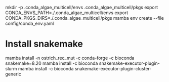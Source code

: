 mkdir -p .conda_algae_multicell/envs .conda_algae_multicell/pkgs
export CONDA_ENVS_PATH=./.conda_algae_multicell/envs
export CONDA_PKGS_DIRS=./.conda_algae_multicell/pkgs
mamba env create --file config/conda_env.yaml
# Install snakemake
mamba install -n ostrich_rec_mut -c conda-forge -c bioconda snakemake=8.20
mamba install -c bioconda snakemake-executor-plugin-slurm
mamba install -c bioconda snakemake-executor-plugin-cluster-generic
